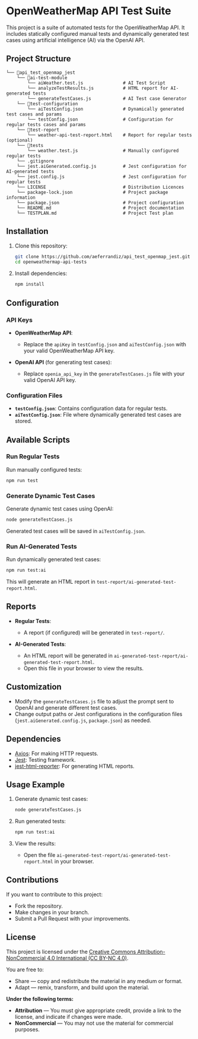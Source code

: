 # OpenWeatherMap API Test Suite

This project is a suite of automated tests for the OpenWeatherMap API. It includes statically configured manual tests and dynamically generated test cases using artificial intelligence (AI) via the OpenAI API.

## Project Structure

```
└── 📁api_test_openmap_jest
    └── 📁ai-test-module
        └── aiWeather.test.js               # AI Test Script
        └── analyzeTestResults.js           # HTML report for AI-generated tests
        └── generateTestCases.js            # AI Test case Generator
    └── 📁test-configuration
        └── aiTestConfig.json               # Dynamically generated test cases and params
        └── testConfig.json                 # Configuration for regular tests cases and params
    └── 📁test-report
        └── weather-api-test-report.html    # Report for regular tests (optional)
    └── 📁tests
        └── weather.test.js                 # Manually configured regular tests
    └── .gitignore
    └── jest.aiGenerated.config.js          # Jest configuration for AI-generated tests
    └── jest.config.js                      # Jest configuration for regular tests
    └── LICENSE                             # Distribution Licences
    └── package-lock.json                   # Project package information
    └── package.json                        # Project configuration
    └── README.md                           # Project documentation
    └── TESTPLAN.md                         # Project Test plan
```

## Installation

1. Clone this repository:
   ```bash
   git clone https://github.com/aeferrandiz/api_test_openmap_jest.git
   cd openweathermap-api-tests
   ```

2. Install dependencies:
   ```bash
   npm install
   ```

## Configuration

### API Keys

- **OpenWeatherMap API**:
  - Replace the `apiKey` in `testConfig.json` and `aiTestConfig.json` with your valid OpenWeatherMap API key.

- **OpenAI API** (for generating test cases):
  - Replace `openia_api_key` in the `generateTestCases.js` file with your valid OpenAI API key.

### Configuration Files

- **`testConfig.json`**: Contains configuration data for regular tests.
- **`aiTestConfig.json`**: File where dynamically generated test cases are stored.

## Available Scripts

### Run Regular Tests
Run manually configured tests:
```bash
npm run test
```

### Generate Dynamic Test Cases
Generate dynamic test cases using OpenAI:
```bash
node generateTestCases.js
```
Generated test cases will be saved in `aiTestConfig.json`.

### Run AI-Generated Tests
Run dynamically generated test cases:
```bash
npm run test:ai
```
This will generate an HTML report in `test-report/ai-generated-test-report.html`.

## Reports

- **Regular Tests**:
  - A report (if configured) will be generated in `test-report/`.

- **AI-Generated Tests**:
  - An HTML report will be generated in `ai-generated-test-report/ai-generated-test-report.html`.
  - Open this file in your browser to view the results.

## Customization

- Modify the `generateTestCases.js` file to adjust the prompt sent to OpenAI and generate different test cases.
- Change output paths or Jest configurations in the configuration files (`jest.aiGenerated.config.js`, `package.json`) as needed.

## Dependencies

- [Axios](https://github.com/axios/axios): For making HTTP requests.
- [Jest](https://jestjs.io/): Testing framework.
- [jest-html-reporter](https://github.com/Hargne/jest-html-reporter): For generating HTML reports.

## Usage Example

1. Generate dynamic test cases:
   ```bash
   node generateTestCases.js
   ```

2. Run generated tests:
   ```bash
   npm run test:ai
   ```

3. View the results:
   - Open the file `ai-generated-test-report/ai-generated-test-report.html` in your browser.

## Contributions

If you want to contribute to this project:
- Fork the repository.
- Make changes in your branch.
- Submit a Pull Request with your improvements.

## License

This project is licensed under the [Creative Commons Attribution-NonCommercial 4.0 International (CC BY-NC 4.0)](https://creativecommons.org/licenses/by-nc/4.0/).

You are free to:
- Share — copy and redistribute the material in any medium or format.
- Adapt — remix, transform, and build upon the material.

**Under the following terms:**
- **Attribution** — You must give appropriate credit, provide a link to the license, and indicate if changes were made.
- **NonCommercial** — You may not use the material for commercial purposes.

